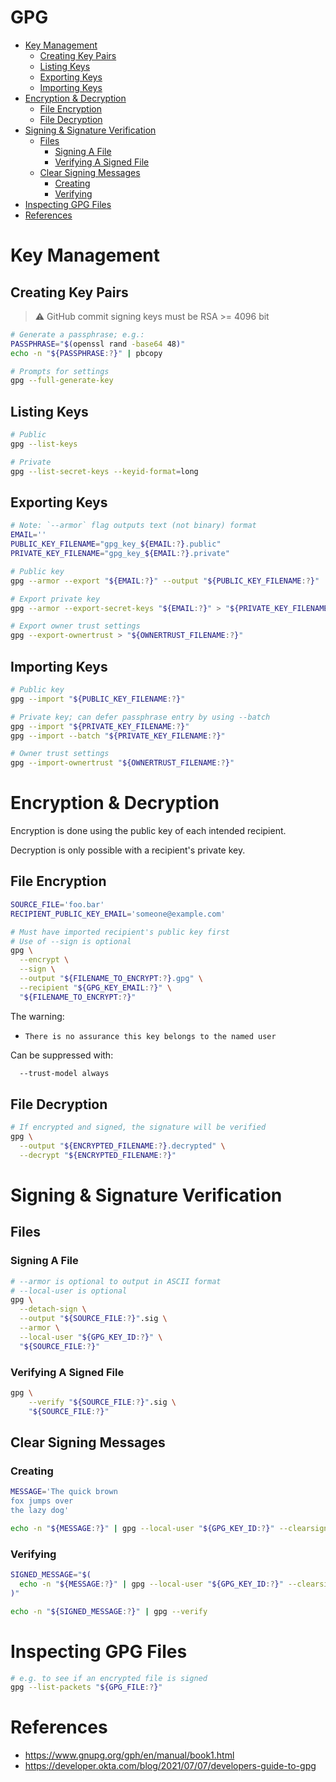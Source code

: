 # GPG

* [Key Management](#key-management)
    * [Creating Key Pairs](#creating-key-pairs)
    * [Listing Keys](#listing-keys)
    * [Exporting Keys](#exporting-keys)
    * [Importing Keys](#importing-keys)
* [Encryption & Decryption](#encryption--decryption)
    * [File Encryption](#file-encryption)
    * [File Decryption](#file-decryption)
* [Signing & Signature Verification](#signing--signature-verification)
    * [Files](#files)
        * [Signing A File](#signing-a-file)
        * [Verifying A Signed File](#verifying-a-signed-file)
    * [Clear Signing Messages](#clear-signing-messages)
        * [Creating](#creating)
        * [Verifying](#verifying)
* [Inspecting GPG Files](#inspecting-gpg-files)
* [References](#references)

# Key Management

## Creating Key Pairs

> ⚠️ GitHub commit signing keys must be RSA >= 4096 bit

```bash
# Generate a passphrase; e.g.:
PASSPHRASE="$(openssl rand -base64 48)"
echo -n "${PASSPHRASE:?}" | pbcopy

# Prompts for settings
gpg --full-generate-key
```

## Listing Keys

```bash
# Public
gpg --list-keys
```

```bash
# Private
gpg --list-secret-keys --keyid-format=long
```

## Exporting Keys

```bash
# Note: `--armor` flag outputs text (not binary) format
EMAIL=''
PUBLIC_KEY_FILENAME="gpg_key_${EMAIL:?}.public"
PRIVATE_KEY_FILENAME="gpg_key_${EMAIL:?}.private"

# Public key
gpg --armor --export "${EMAIL:?}" --output "${PUBLIC_KEY_FILENAME:?}"

# Export private key
gpg --armor --export-secret-keys "${EMAIL:?}" > "${PRIVATE_KEY_FILENAME:?}"

# Export owner trust settings
gpg --export-ownertrust > "${OWNERTRUST_FILENAME:?}"
```

## Importing Keys

```bash
# Public key
gpg --import "${PUBLIC_KEY_FILENAME:?}"
```

```bash
# Private key; can defer passphrase entry by using --batch
gpg --import "${PRIVATE_KEY_FILENAME:?}"
gpg --import --batch "${PRIVATE_KEY_FILENAME:?}"
```

```bash
# Owner trust settings
gpg --import-ownertrust "${OWNERTRUST_FILENAME:?}"
```

# Encryption & Decryption

Encryption is done using the public key of each intended recipient.

Decryption is only possible with a recipient's private key.

## File Encryption

```bash
SOURCE_FILE='foo.bar'
RECIPIENT_PUBLIC_KEY_EMAIL='someone@example.com'
```

```bash
# Must have imported recipient's public key first
# Use of --sign is optional
gpg \
  --encrypt \
  --sign \
  --output "${FILENAME_TO_ENCRYPT:?}.gpg" \
  --recipient "${GPG_KEY_EMAIL:?}" \
  "${FILENAME_TO_ENCRYPT:?}"
```

The warning:

* `There is no assurance this key belongs to the named user`

Can be suppressed with:

```bash
  --trust-model always
```

## File Decryption

```bash
# If encrypted and signed, the signature will be verified 
gpg \
  --output "${ENCRYPTED_FILENAME:?}.decrypted" \
  --decrypt "${ENCRYPTED_FILENAME:?}"
```

# Signing & Signature Verification

## Files

### Signing A File

```bash
# --armor is optional to output in ASCII format
# --local-user is optional
gpg \
  --detach-sign \
  --output "${SOURCE_FILE:?}".sig \
  --armor \
  --local-user "${GPG_KEY_ID:?}" \
  "${SOURCE_FILE:?}"
```

### Verifying A Signed File

```bash
gpg \
    --verify "${SOURCE_FILE:?}".sig \
    "${SOURCE_FILE:?}"
```

## Clear Signing Messages

### Creating

```bash
MESSAGE='The quick brown
fox jumps over
the lazy dog'

echo -n "${MESSAGE:?}" | gpg --local-user "${GPG_KEY_ID:?}" --clearsign
```

### Verifying

```bash
SIGNED_MESSAGE="$(
  echo -n "${MESSAGE:?}" | gpg --local-user "${GPG_KEY_ID:?}" --clearsign
)"

echo -n "${SIGNED_MESSAGE:?}" | gpg --verify
```

# Inspecting GPG Files

```bash
# e.g. to see if an encrypted file is signed
gpg --list-packets "${GPG_FILE:?}"
```

# References

* https://www.gnupg.org/gph/en/manual/book1.html
* https://developer.okta.com/blog/2021/07/07/developers-guide-to-gpg
